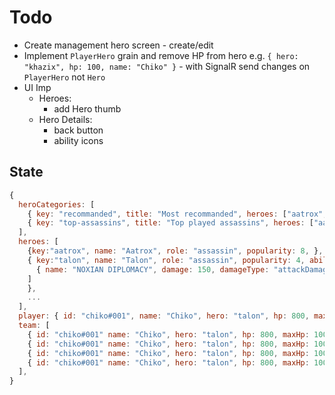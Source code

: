 # Todo

- Create management hero screen - create/edit
- Implement `PlayerHero` grain and remove HP from hero e.g. `{ hero: "khazix", hp: 100, name: "Chiko" }` - with SignalR send changes on `PlayerHero` not `Hero`
- UI Imp
  - Heroes:
    - add Hero thumb
  - Hero Details:
    - back button
    - ability icons


## State

```js
{
  heroCategories: [
    { key: "recommanded", title: "Most recommanded", heroes: ["aatrox", "talon"] },
    { key: "top-assassins", title: "Top played assassins", heroes: ["aatrox", "talon"] },
  ],
  heroes: [
    {key:"aatrox", name: "Aatrox", role: "assassin", popularity: 8, },
    { key:"talon", name: "Talon", role: "assassin", popularity: 4, abilities: [
      { name: "NOXIAN DIPLOMACY", damage: 150, damageType: "attackDamage" },
    ]
    },
    ...
  ],
  player: { id: "chiko#001", name: "Chiko", hero: "talon", hp: 800, maxHp: 1000 },
  team: [
    { id: "chiko#001" name: "Chiko", hero: "talon", hp: 800, maxHp: 1000 },
    { id: "chiko#001" name: "Chiko", hero: "talon", hp: 800, maxHp: 1000 },
    { id: "chiko#001" name: "Chiko", hero: "talon", hp: 800, maxHp: 1000 },
    { id: "chiko#001" name: "Chiko", hero: "talon", hp: 800, maxHp: 1000 },
  ],
}
```